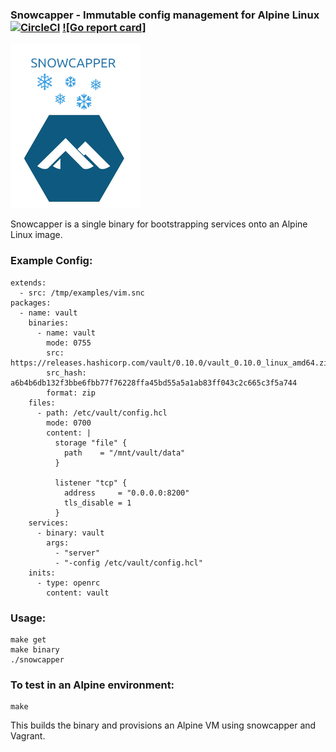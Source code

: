 ### Snowcapper - Immutable config management for Alpine Linux [![CircleCI](https://circleci.com/gh/yonkornilov/snowcapper.svg?style=svg)](https://circleci.com/gh/yonkornilov/snowcapper) [![Go report card]](https://goreportcard.com/badge/github.com/yonkornilov/snowcapper)

![snowcapper](_images/snowcapper.png)

Snowcapper is a single binary for bootstrapping services onto an Alpine Linux image.

### Example Config:

```
extends:
  - src: /tmp/examples/vim.snc
packages:
  - name: vault
    binaries:
      - name: vault
        mode: 0755
        src: https://releases.hashicorp.com/vault/0.10.0/vault_0.10.0_linux_amd64.zip
        src_hash: a6b4b6db132f3bbe6fbb77f76228ffa45bd55a5a1ab83ff043c2c665c3f5a744
        format: zip
    files:
      - path: /etc/vault/config.hcl
        mode: 0700
        content: |
          storage "file" {
            path    = "/mnt/vault/data"
          }

          listener "tcp" {
            address     = "0.0.0.0:8200"
            tls_disable = 1
          }
    services:
      - binary: vault
        args:
          - "server"
          - "-config /etc/vault/config.hcl"
    inits:
      - type: openrc
        content: vault
```

### Usage:

```
make get
make binary
./snowcapper
```

### To test in an Alpine environment:

```
make
```

This builds the binary and provisions an Alpine VM using snowcapper and Vagrant.
